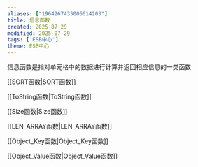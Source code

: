```yaml
---
aliases: ["1964267435006614203"]
title: 信息函数
created: 2025-07-29
modified: 2025-07-29
tags: ['ESB中心']
theme: ESB中心
---
```


信息函数是指对单元格中的数据进行计算并返回相应信息的一类函数

[[SORT函数|SORT函数]]

[[ToString函数|ToString函数]]

[[Size函数|Size函数]]

[[LEN\_ARRAY函数|LEN\_ARRAY函数]]

[[Object\_Key函数|Object\_Key函数]]

[[Object\_Value函数|Object\_Value函数]]